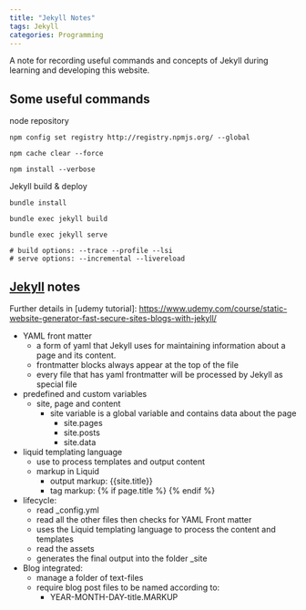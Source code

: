 ```yaml
---
title: "Jekyll Notes"
tags: Jekyll
categories: Programming
---
```


A note for recording useful commands and concepts of Jekyll during learning and developing this website.

## Some useful commands

node repository
```console
npm config set registry http://registry.npmjs.org/ --global

npm cache clear --force

npm install --verbose
```

Jekyll build & deploy
```console
bundle install

bundle exec jekyll build 

bundle exec jekyll serve

# build options: --trace --profile --lsi
# serve options: --incremental --livereload
```



## [Jekyll][jekyll] notes

Further details in [udemy tutorial]: https://www.udemy.com/course/static-website-generator-fast-secure-sites-blogs-with-jekyll/
 - YAML front matter
   - a form of yaml that Jekyll uses for maintaining information about a page and its content.
   - frontmatter blocks always appear at the top of the file
   - every file that has yaml frontmatter will be processed by Jekyll as special file
 - predefined and custom variables
   - site, page and content
     - site variable is a global variable and contains data about the page
       - site.pages
       - site.posts
       - site.data
 - liquid templating language
   - use to process templates and output content
   - markup in Liquid 
     - output markup: {{site.title}}
     - tag markup: {% if page.title %} {% endif %}
 - lifecycle:
   - read _config.yml
   - read all the other files then checks for YAML Front matter
   - uses the Liquid templating language to process the content and templates
   - read the assets
   - generates the final output into the folder _site
 - Blog integrated:
   - manage a folder of text-files
   - require blog post files to be named according to:
     - YEAR-MONTH-DAY-title.MARKUP


[jekyll]: https://jekyllrb.com/docs/

[tutorial]: https://www.udemy.com/course/static-website-generator-fast-secure-sites-blogs-with-jekyll/

